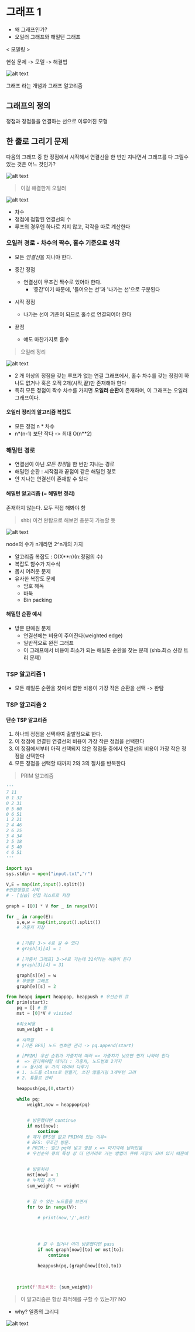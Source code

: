 # 그래프 1
- 왜 그래프인가?
- 오일러 그래프와 해밀턴 그래프

< 모델링 >

현실 문제 -> 모델 -> 해결법

![alt text](image.png)

그래프 라는 개념과 그래프 알고리즘

## 그래프의 정의

정점과 정점들을 연결하는 선으로 이루어진 모형

## 한 줄로 그리기 문제

다음의 그래프 중 한 정점에서 시작해서 연결선을 한 번만 지나면서 그래프를 다 그릴수 있는 것은 어느 것인가? 

![alt text](image-1.png)

> 이걸 해결한게 오일러

![alt text](image-2.png)

- 차수
 - 정점에 접합된 연결선의 수
 - 루프의 경우엔 하나로 치지 않고, 각각을 따로 계산한다

### 오일러 경로 - 차수의 짝수, 홀수 기준으로 생각
- 모든 *연결선*을 지나야 한다.

- 중간 정점
    - 연결선이 무조건 짝수로 있어야 한다.
        - '중간'이기 때문에, '들어오는 선'과 '나가는 선'으로 구분된다
- 시작 정점
    - 나가는 선이 기준이 되므로 홀수로 연결되어야 한다
- 끝점 
    - 얘도 마찬가지로 홀수

> 오일러 정리

![alt text](image-3.png)

- 2 개 이상의 정점을 갖는 루프가 없는 연결 그래프에서, 홀수 차수를 갖는 정점이 하나도 없거나 혹은 오직 2개(시작,끝)만 존재해야 한다
- 특히 모든 정점이 짝수 차수를 가지면 **오일러 순환**이 존재하며, 이 그래프는 오일러 그래프이다.

#### 오일러 정리의 알고리즘 복잡도
- 모든 정점 n * 차수
- n*(n-1) 보단 작다 -> 최대 O(n**2)

### 해밀턴 경로 
- 연결선이 아닌 *모든 정점*을 한 번만 지나는 경로
- 해밀턴 순환 : 시작점과 끝점이 같은 해밀턴 경로
- 안 지나는 연결선이 존재할 수 있다

#### 해밀턴 알고리즘 (= 해밀턴 정리)

존재하지 않는다. 모두 직접 해봐야 함

> shb) 이건 완탐으로 해보면 충분히 가능할 듯

![alt text](image-4.png)

node의 수가 n개라면 2^n개의 가지

- 알고리즘 복잡도 : O(X**n)(n:정점의 수)
- 복잡도 함수가 지수식
- 몹시 어려운 문제
- 유사한 복잡도 문제
    - 암호 해독
    - 바둑
    - Bin packing

#### 해밀턴 순환 예시
- 방문 판매원 문제
    - 연결선에는 비용이 주어진다(weighted edge)
    - 일반적으로 완전 그래프
    - 이 그래프에서 비용이 최소가 되는 해밀톤 순환을 찾는 문제 (shb.최소 신장 트리 문제)

### TSP 알고리즘 1
- 모든 해밀톤 순환을 찾아서 합한 비용이 가장 작은 순환을 선택 -> 완탐

### TSP 알고리즘 2

#### 단순 TSP 알고리즘
1. 하나의 정점을 선택하여 출발점으로 한다.
2. 이 정점에 연결된 연결선의 비용이 가장 작은 정점을 선택한다
3. 이 정점에서부터 아직 선택되지 않은 정점들 중에서 연결선의 비용이 가장 작은 정점을 선택한다
4. 모든 정점을 선택할 때까지 2와 3의 절차를 반복한다

> PRIM 알고리즘


```py
''' 
7 11
0 1 32
0 2 31
0 5 60
0 6 51
1 2 21
2 4 46
2 6 25
3 4 34
3 5 18
4 5 40
4 6 51
'''

import sys
sys.stdin = open("input.txt","r")

V,E = map(int,input().split())
#인접행렬로 시작
# - [실습] 인접 리스트로 저장

graph = [[0] * V for _ in range(V)]

for _ in range(E):
    s,e,w = map(int,input().split())
    # 가중치 저장


    # [기존] 3-> 4로 갈 수 있다
    # graph[3][4] = 1

    # [가중치 그래프] 3->4로 가는데 31이라는 비용이 든다
    # graph[3][4] = 31

    graph[s][e] = w
    # 무방향 그래프
    graph[e][s] = 2

from heapq import heappop, heappush # 우선순위 큐
def prim(start):
    pq = [] # 힙
    mst = [0]*V # visited

    #최소비용
    sum_weight = 0

    # 시작점
    # [기존 BFS] 노드 번호만 관리 -> pq.append(start)

    # [PRIM] 우선 순위가 가중치에 따라 => 가중치가 낮으면 먼저 나와야 한다
    #  => 관리해야할 데이터 : 가중치, 노드번호 2가지
    # -> 동시에 두 가지 데이터 다루기
    # 1. 노드를 class로 만들기, 쓰진 않을거임 3개부턴 고려
    # 2. 튜플로 관리

    heappush(pq,(0,start))

    while pq:
        weight,now = heappop(pq)

            
        # 방문했다면 continue
        if mst[now]:
            continue
        # 얘가 BFS엔 없고 PRIM에 있는 이유>
        # BFS: 무조건 방문.
        # PRIM:: 일단 pq에 넣고 방문 x => 마지막에 남아있음
        # 우선순위 큐의 특성 상 더 먼거리로 가는 방법이 큐에 저장이 되어 있기 떄문에 기존에[ 미이 더 짧은 거리로 방문했다면, continue

        
        # 방문처리
        mst[now] = 1
        # 누적합 추가
        sum_weight += weight


        # 갈 수 있는 노드들을 보면서 
        for to in range(V):

            # print(now,'/',mst)

           

     
            # 갈 수 없거나 이미 방문했다면 pass
            if not graph[now][to] or mst[to]:
                continue

            heappush(pq,(graph[now][to],to))

        
    
    print(f'최소비용: {sum_weight})
```
> 이 알고리즘은 항상 최적해를 구할 수 있는가? NO

- why? 일종의 그리디

![alt text](image-5.png)

